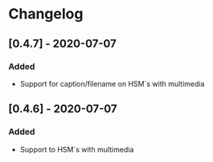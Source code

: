 # Changelog

## [0.4.7] - 2020-07-07
### Added
- Support for caption/filename on HSM´s with multimedia

## [0.4.6] - 2020-07-07
### Added
- Support to HSM´s with multimedia
